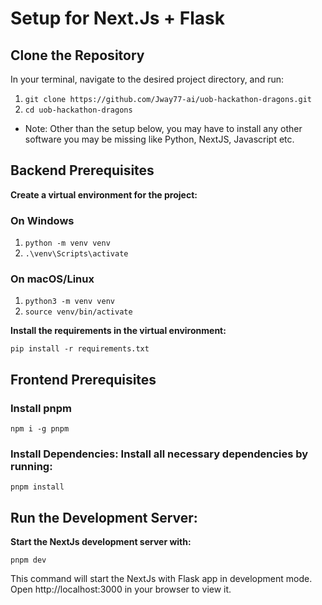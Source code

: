 # Setup for Next.Js + Flask
## Clone the Repository
In your terminal, navigate to the desired project directory, and run:
1. ```git clone https://github.com/Jway77-ai/uob-hackathon-dragons.git```
2. ```cd uob-hackathon-dragons```
* Note: Other than the setup below, you may have to install any other software you may be missing like Python, NextJS, Javascript etc.

## Backend Prerequisites
**Create a virtual environment for the project:**
### On Windows
1. ```python -m venv venv```
2. ```.\venv\Scripts\activate```
### On macOS/Linux
1. ```python3 -m venv venv```
2. ```source venv/bin/activate```

**Install the requirements in the virtual environment:**

```pip install -r requirements.txt```

## Frontend Prerequisites
### Install pnpm
```npm i -g pnpm```

### Install Dependencies: Install all necessary dependencies by running:
```pnpm install```

## Run the Development Server: 
**Start the NextJs development server with:**

```pnpm dev```

This command will start the NextJs with Flask app in development mode. Open http://localhost:3000 in your browser to view it.

